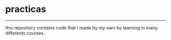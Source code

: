 # practicas

<hr>

this repository contains code that I made by my own by learning in many differents courses.
